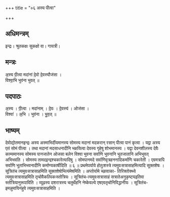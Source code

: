 +++
title = "०६ अस्य पीत्वा"

+++
## अधिमन्त्रम्
इन्द्रः। श्रुतकक्षः सुकक्षो वा। गायत्री।

## मन्त्रः
अ॒स्य पी॒त्वा मदा॑नां दे॒वो दे॒वस्यौज॑सा ।  
विश्वा॒भि भुव॑ना भुवत् ॥

## पदपाठः
अ॒स्य । पी॒त्वा । मदा॑नाम् । दे॒वः । दे॒वस्य॑ । ओज॑सा ।  
विश्वा॑ । अ॒भि । भुव॑ना । भु॒व॒त् ॥

## भाष्यम्
देवोद्योतमानइन्द्रः अस्य अस्माभिर्दीयमानस्य सोमस्य मदानां मदकरान् रसान् पीत्वा पानं कृत्वा । यद्वा अस्य एतं सोमं पीत्वा । तथा मदानां मदसाधनादीनि भक्षयित्वा देवस्य गृहेषु शोभमानस्य । यद्वा देवनशीलस्य देवैः काम्यमानस्य सोमस्य पानजातेन ओजसा बलेन विश्वा भुवना सर्वाणि भुवनानि भूतजातानि अभिभुवत् अभिभवति । सोमस्य तामदइन्द्रश्चकारेत्यादिषु । सोमपानमदे सर्वाणिवृत्रहननादिकर्माणि चकारेती । एवमत्रापि सर्वाणि भूताभिभवनादीनि कर्माण्यकार्षीदिति ॥ ६ ॥ प्रथमेपर्याये होतुःशस्त्रे त्यमुवःसत्रासाहमित्यादि सूक्तशेषः । सूत्रितंच त्यमुवःसत्रासाहमिति सूक्तशेषोभित्यंमेषमिति । अप्तोर्यामे च्छावाका- तिरिक्तोक्थ्ये त्यमुवःसत्रासाहमिति तृचोवैकल्पिकःस्तोत्रियः । सूत्रितंच-त्यमुवःसत्रासाहं सत्रातेअनुकृष्टयइतिवा स्तोत्रियानुरूपाविति । व्यूढस्य दशरात्रस्य चतुर्थेहनि नेष्केवल्ये एषएवतृचोनिविद्धानीयः । सूत्रितंच-इमन्नुमायिनंहुवे त्यमुवःसत्रासाहमिति ।